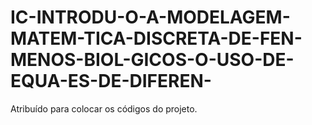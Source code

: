 # IC-INTRODU-O-A-MODELAGEM-MATEM-TICA-DISCRETA-DE-FEN-MENOS-BIOL-GICOS-O-USO-DE-EQUA-ES-DE-DIFEREN-
Atribuído para colocar os códigos do projeto.
